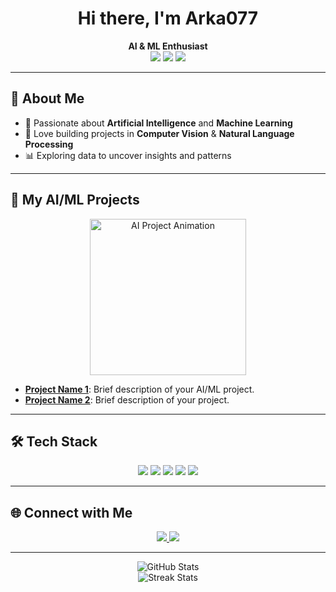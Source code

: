 <!-- Profile banner (you can replace the URL with your own image) -->
<h1 align="center">Hi there, I'm Arka077</h1>

<p align="center">
  <b>AI & ML Enthusiast</b> <br>
  <img src="https://img.shields.io/badge/Machine%20Learning-blue?style=for-the-badge&logo=python&logoColor=white">
  <img src="https://img.shields.io/badge/Deep%20Learning-purple?style=for-the-badge">
  <img src="https://img.shields.io/badge/Data%20Science-teal?style=for-the-badge">
</p>

---

## 🧠 About Me

- 🔬 Passionate about **Artificial Intelligence** and **Machine Learning**
- 🤖 Love building projects in **Computer Vision** & **Natural Language Processing**
- 📊 Exploring data to uncover insights and patterns

---

## 🚀 My AI/ML Projects

<p align="center">
  <img src="https://media.giphy.com/media/26tn33aiTi1jkl6H6/giphy.gif" width="250" alt="AI Project Animation">
</p>

- [**Project Name 1**](https://github.com/Arka077/project1): Brief description of your AI/ML project.
- [**Project Name 2**](https://github.com/Arka077/project2): Brief description of your project.

---

## 🛠️ Tech Stack

<p align="center">
  <img src="https://img.shields.io/badge/Python-3776AB?style=for-the-badge&logo=python&logoColor=white"/>
  <img src="https://img.shields.io/badge/TensorFlow-FF6F00?style=for-the-badge&logo=TensorFlow&logoColor=white"/>
  <img src="https://img.shields.io/badge/PyTorch-EE4C2C?style=for-the-badge&logo=PyTorch&logoColor=white"/>
  <img src="https://img.shields.io/badge/Scikit--Learn-F7931E?style=for-the-badge&logo=scikit-learn&logoColor=white"/>
  <img src="https://img.shields.io/badge/Jupyter-F37626?style=for-the-badge&logo=Jupyter&logoColor=white"/>
</p>

---

## 🌐 Connect with Me

<p align="center">
  <a href="mailto:your.arkajikayal@example.com">
    <img src="https://img.shields.io/badge/Email-D14836?style=for-the-badge&logo=gmail&logoColor=white"/>
  </a>
  <a href="https://linkedin.com/in/arkajit-kayal-808123324">
    <img src="https://img.shields.io/badge/LinkedIn-0077B5?style=for-the-badge&logo=linkedin&logoColor=white"/>
  </a>
</p>

---

<p align="center">
  <img src="https://github-readme-stats.vercel.app/api?username=Arka077&show_icons=true&theme=radical" alt="GitHub Stats"/>
  <br>
  <img src="https://github-readme-streak-stats.herokuapp.com/?user=Arka077&theme=radical" alt="Streak Stats"/>
</p>
